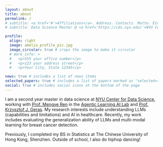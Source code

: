 ```yaml
---
layout: about
title: about
permalink: /
# subtitle: <a href='#'>Affiliations</a>. Address. Contacts. Motto. Etc.
# subtitle: Data Science Master @ <a href='https://cds.nyu.edu/'>NYU Center for Data Science</a>  

profile:
  align: right
  image: amelia_profile_pic.jpg
  image_circular: true # crops the image to make it circular
  # more_info: >
  #   <p>555 your office number</p>
  #   <p>123 your address street</p>
  #   <p>Your City, State 12345</p>

news: true # includes a list of news items
selected_papers: true # includes a list of papers marked as "selected={true}"
social: true # includes social icons at the bottom of the page
---
```


I am a second year master in data science at [NYU Center for Data Science](https://cds.nyu.edu), working with [Prof. Mengye Ren](https://mengyeren.com) in the [Agentic Learning AI Lab](https://agenticlearning.ai) and [Prof. Krzysztof J. Geras](https://cs.nyu.edu/~kgeras). My research interests include understanding LLMs (capabilities and limitations) and AI in healthcare. Recently, my work includes evaluating the generalization ability of LLMs and multi-modal learning for breast cancer detection.

Previously, I completed my BS in Statistics at The Chinese University of Hong Kong, Shenzhen. Outside of school, I also do hiphop dancing!

<!-- Write your biography here. Tell the world about yourself. Link to your favorite [subreddit](http://reddit.com). You can put a picture in, too. The code is already in, just name your picture `prof_pic.jpg` and put it in the `img/` folder.

Put your address / P.O. box / other info right below your picture. You can also disable any of these elements by editing `profile` property of the YAML header of your `_pages/about.md`. Edit `_bibliography/papers.bib` and Jekyll will render your [publications page](/al-folio/publications/) automatically.

Link to your social media connections, too. This theme is set up to use [Font Awesome icons](https://fontawesome.com/) and [Academicons](https://jpswalsh.github.io/academicons/), like the ones below. Add your Facebook, Twitter, LinkedIn, Google Scholar, or just disable all of them. -->
